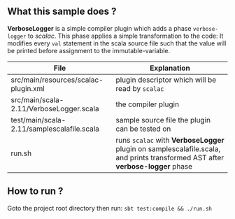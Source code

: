 ## What this sample does ?

**VerboseLogger**  is a simple compiler plugin which adds a phase `verbose-logger` to *scalac*. This phase applies a simple transformation to the code: It modifies every `val` statement in the scala source file such that the value will be printed before assignment to the immutable-variable.

File | Explanation 
-------------------------------------|-------------------------------------------------
src/main/resources/scalac-plugin.xml | plugin descriptor which will be read by `scalac`
src/main/scala-2.11/VerboseLogger.scala | the compiler plugin
test/main/scala-2.11/samplescalafile.scala | sample source file the plugin can be tested on
run.sh | runs `scalac` with **VerboseLogger** plugin on samplescalafile.scala, and prints transformed AST after **verbose-logger** phase  


## How to run ?

Goto the project root directory then run:
`sbt test:compile && ./run.sh`